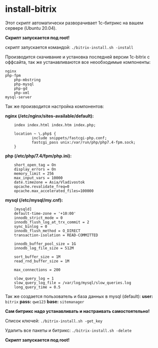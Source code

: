 # install-bitrix
Этот скрипт автоматически разворачивает 1c-битрикс на вашем сервере (Ubuntu 20.04).

**Скрипт запускается под root!**

скрипт запускается командой: `./bitrix-install.sh -install`

Производится скачивание и установка последней версии 1c-bitrix с оффсайта, так же устанавливаются все неообходимые компоненты:
```text
nginx
php-fpm
    php-mbstring
    php-mysql
    php-gd
    php-xml
mysql-server
```
Так же производится настройка компонентов:

**nginx (/etc/nginx/sites-available/default):**
```text
    index index.html index.htm index.php;

    location ~ \.php$ {
            include snippets/fastcgi-php.conf;
            fastcgi_pass unix:/var/run/php/php7.4-fpm.sock;
    }
```

**php (/etc/php/7.4/fpm/php.ini):**
```text
    short_open_tag = On
    display_errors = On
    memory_limit = 256
    max_input_vars = 10000
    date.timezone = Asia/Vladivostok
    opcache.revalidate_freq=0
    opcache.max_accelerated_files=100000
```

**mysql (/etc/mysql/my.cnf):**
```text
    [mysqld]
    default-time-zone = '+10:00'
    innodb_strict_mode = 0
    innodb_flush_log_at_trx_commit = 2
    sync_binlog = 0
    innodb_flush_method = O_DIRECT
    transaction-isolation = READ-COMMITTED

    innodb_buffer_pool_size = 1G
    innodb_log_file_size = 512M

    sort_buffer_size = 1M
    read_rnd_buffer_size = 1M

    max_connections = 200

    slow_query_log = 1
    slow_query_log_file = /var/log/mysql/slow_queries.log
    long_query_time = 0.5
```

Так же создается пользователь и база данных в mysql (default):
**user:** `bitrix`
**pass:** `qwe123`
**base:** `sitemanager`

**Сам битрикс надо устанавливать и настраивать самостоятельно!**

Список ключей: `./bitrix-install.sh -get_key`

Удалить все пакеты и битрикс: `./bitrix-install.sh -delete`

**Скрипт запускается под root!**